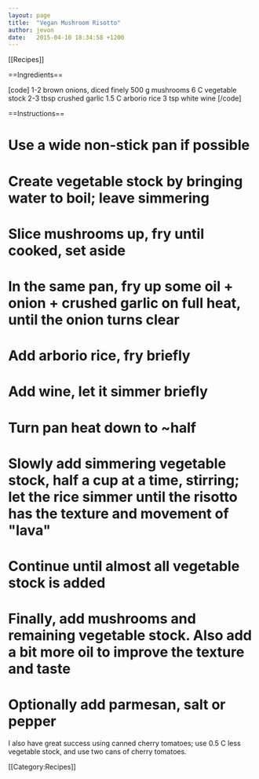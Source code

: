 ```yaml
---
layout: page
title:  "Vegan Mushroom Risotto"
author: jevon
date:   2015-04-10 18:34:58 +1200
---
```


[[Recipes]]

==Ingredients==

[code]
1-2 brown onions, diced finely
500 g mushrooms
6 C vegetable stock
2-3 tbsp crushed garlic
1.5 C arborio rice
3 tsp white wine
[/code]

==Instructions==

# Use a wide non-stick pan if possible
# Create vegetable stock by bringing water to boil; leave simmering
# Slice mushrooms up, fry until cooked, set aside
# In the same pan, fry up some oil + onion + crushed garlic on full heat, until the onion turns clear
# Add arborio rice, fry briefly
# Add wine, let it simmer briefly
# Turn pan heat down to ~half
# Slowly add simmering vegetable stock, half a cup at a time, stirring; let the rice simmer until the risotto has the texture and movement of "lava"
# Continue until almost all vegetable stock is added
# Finally, add mushrooms and remaining vegetable stock. Also add a bit more oil to improve the texture and taste
# Optionally add parmesan, salt or pepper

I also have great success using canned cherry tomatoes; use 0.5 C less vegetable stock, and use two cans of cherry tomatoes.

[[Category:Recipes]]